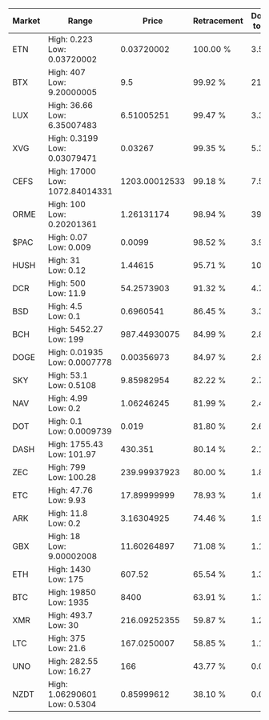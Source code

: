 | Market | Range | Price| Retracement | Doubles to 50% |
| --- | --- | --- | --- | --- |
| ETN | High: 0.223<br />Low: 0.03720002 | 0.03720002 | 100.00 % | 3.50 |
| BTX | High: 407<br />Low: 9.20000005 | 9.5 | 99.92 % | 21.91 |
| LUX | High: 36.66<br />Low: 6.35007483 | 6.51005251 | 99.47 % | 3.30 |
| XVG | High: 0.3199<br />Low: 0.03079471 | 0.03267 | 99.35 % | 5.37 |
| CEFS | High: 17000<br />Low: 1072.84014331 | 1203.00012533 | 99.18 % | 7.51 |
| ORME | High: 100<br />Low: 0.20201361 | 1.26131174 | 98.94 % | 39.72 |
| $PAC | High: 0.07<br />Low: 0.009 | 0.0099 | 98.52 % | 3.99 |
| HUSH | High: 31<br />Low: 0.12 | 1.44615 | 95.71 % | 10.76 |
| DCR | High: 500<br />Low: 11.9 | 54.2573903 | 91.32 % | 4.72 |
| BSD | High: 4.5<br />Low: 0.1 | 0.6960541 | 86.45 % | 3.30 |
| BCH | High: 5452.27<br />Low: 199 | 987.44930075 | 84.99 % | 2.86 |
| DOGE | High: 0.01935<br />Low: 0.0007778 | 0.00356973 | 84.97 % | 2.82 |
| SKY | High: 53.1<br />Low: 0.5108 | 9.85982954 | 82.22 % | 2.72 |
| NAV | High: 4.99<br />Low: 0.2 | 1.06246245 | 81.99 % | 2.44 |
| DOT | High: 0.1<br />Low: 0.0009739 | 0.019 | 81.80 % | 2.66 |
| DASH | High: 1755.43<br />Low: 101.97 | 430.351 | 80.14 % | 2.16 |
| ZEC | High: 799<br />Low: 100.28 | 239.99937923 | 80.00 % | 1.87 |
| ETC | High: 47.76<br />Low: 9.93 | 17.89999999 | 78.93 % | 1.61 |
| ARK | High: 11.8<br />Low: 0.2 | 3.16304925 | 74.46 % | 1.90 |
| GBX | High: 18<br />Low: 9.00002008 | 11.60264897 | 71.08 % | 1.16 |
| ETH | High: 1430<br />Low: 175 | 607.52 | 65.54 % | 1.32 |
| BTC | High: 19850<br />Low: 1935 | 8400 | 63.91 % | 1.30 |
| XMR | High: 493.7<br />Low: 30 | 216.09252355 | 59.87 % | 1.21 |
| LTC | High: 375<br />Low: 21.6 | 167.0250007 | 58.85 % | 1.19 |
| UNO | High: 282.55<br />Low: 16.27 | 166 | 43.77 % | 0.00 |
| NZDT | High: 1.06290601<br />Low: 0.5304 | 0.85999612 | 38.10 % | 0.00 |
